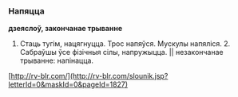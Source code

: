 ### Напяцца
**дзеяслоў, закончанае трыванне**

1. Стаць тугім, нацягнуцца. Трос напяўся. Мускулы напяліся. 2. Сабраўшы ўсе фізічныя сілы, напружыцца. || незакончанае трыванне: напінацца.

<a rel="author">[http://rv-blr.com/](http://rv-blr.com/slounik.jsp?letterId=0&maskId=0&pageId=1827)</a>
